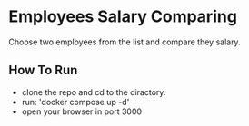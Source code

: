 # Employees Salary Comparing

Choose two employees from the list and compare they salary.


## How To Run

- clone the repo and cd to the diractory.
- run: 'docker compose up -d'
- open your browser in port 3000

